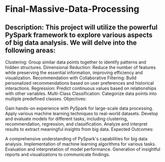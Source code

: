 # Final-Massive-Data-Processing
## Description: This project will utilize the powerful PySpark framework to explore various aspects of big data analysis. We will delve into the following areas:

Clustering: Group similar data points together to identify patterns and hidden structures.
Dimensional Reduction: Reduce the number of features while preserving the essential information, improving efficiency and visualization.
Recommendation with Collaborative Filtering: Build personalized recommendations based on user preferences and historical interactions.
Regression: Predict continuous values based on relationships with other variables.
Multi-Class Classification: Categorize data points into multiple predefined classes.
Objectives:

Gain hands-on experience with PySpark for large-scale data processing.
Apply various machine learning techniques to real-world datasets.
Develop and evaluate models for different tasks, including clustering, recommendation, regression, and classification.
Analyze and interpret results to extract meaningful insights from big data.
Expected Outcomes:

A comprehensive understanding of PySpark's capabilities for big data analysis.
Implementation of machine learning algorithms for various tasks.
Evaluation and interpretation of model performance.
Generation of insightful reports and visualizations to communicate findings.
